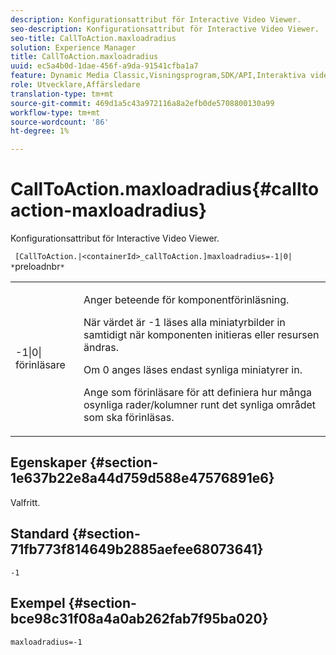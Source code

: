 ```yaml
---
description: Konfigurationsattribut för Interactive Video Viewer.
seo-description: Konfigurationsattribut för Interactive Video Viewer.
seo-title: CallToAction.maxloadradius
solution: Experience Manager
title: CallToAction.maxloadradius
uuid: ec5a4b0d-1dae-456f-a9da-91541cfba1a7
feature: Dynamic Media Classic,Visningsprogram,SDK/API,Interaktiva videoklipp
role: Utvecklare,Affärsledare
translation-type: tm+mt
source-git-commit: 469d1a5c43a972116a8a2efb0de5708800130a99
workflow-type: tm+mt
source-wordcount: '86'
ht-degree: 1%

---
```



# CallToAction.maxloadradius{#calltoaction-maxloadradius}

Konfigurationsattribut för Interactive Video Viewer.

` [CallToAction.|<containerId>_callToAction.]maxloadradius=-1|0| *`preloadnbr`*`

<table id="table_441553CD34C94A58A9D7CBF772DEDDB6"> 
 <tbody> 
  <tr> 
   <td colname="col1"> <p> <span class="codeph">-1|0|<span class="varname"> förinläsare</span></span> </p> </td> 
   <td colname="col2"> <p> Anger beteende för komponentförinläsning. </p> <p>När värdet är <span class="codeph"> -1</span> läses alla miniatyrbilder in samtidigt när komponenten initieras eller resursen ändras. </p> <p>Om <span class="codeph"> 0</span> anges läses endast synliga miniatyrer in. </p> <p>Ange <span class="codeph"><span class="varname"> som förinläsare</span></span> för att definiera hur många osynliga rader/kolumner runt det synliga området som ska förinläsas. </p> </td> 
  </tr> 
 </tbody> 
</table>

## Egenskaper {#section-1e637b22e8a44d759d588e47576891e6}

Valfritt.

## Standard {#section-71fb773f814649b2885aefee68073641}

`-1`

## Exempel {#section-bce98c31f08a4a0ab262fab7f95ba020}

```
maxloadradius=-1
```

